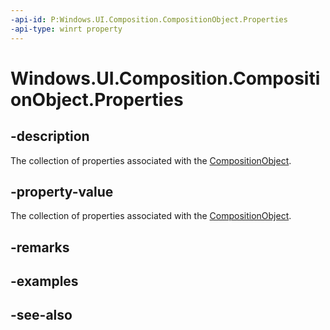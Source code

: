 ```yaml
---
-api-id: P:Windows.UI.Composition.CompositionObject.Properties
-api-type: winrt property
---
```


<!-- Property syntax
public Windows.UI.Composition.CompositionPropertySet Properties { get; }
-->

# Windows.UI.Composition.CompositionObject.Properties

## -description
The collection of properties associated with the [CompositionObject](compositionobject.md).



## -property-value
The collection of properties associated with the [CompositionObject](compositionobject.md).

## -remarks

## -examples

## -see-also
